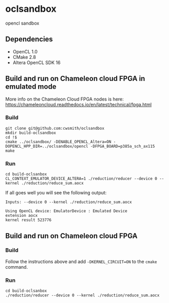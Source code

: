 # oclsandbox
opencl sandbox

## Dependencies

- OpenCL 1.0
- CMake 2.8
- Altera OpenCL SDK 16

## Build and run on Chameleon cloud FPGA in emulated mode

More info on the Chameleon Cloud FPGA nodes is here:
https://chameleoncloud.readthedocs.io/en/latest/technical/fpga.html

### Build

```
git clone git@github.com:cwsmith/oclsandbox
mkdir build-oclsandbox
cd !$
cmake ../oclsandbox/ -DENABLE_OPENCL_Altera=ON -DOPENCL_HPP_DIR=../oclsandbox/opencl -DFPGA_BOARD=p385a_sch_ax115
make
```

### Run

```
cd build-oclsanbox
CL_CONTEXT_EMULATOR_DEVICE_ALTERA=1 ./reduction/reducer --device 0 --kernel ./reduction/reduce_sum.aocx
```

If all goes well you will see the following output:

```
Inputs: --device 0 --kernel ./reduction/reduce_sum.aocx 

Using OpenCL device: EmulatorDevice : Emulated Device
extension aocx
kernel result 523776
```

## Build and run on Chameleon cloud FPGA

### Build

Follow the instructions above and add `-DKERNEL_CIRCUIT=ON` to the `cmake` command.

### Run

```
cd build-oclsanbox
./reduction/reducer --device 0 --kernel ./reduction/reduce_sum.aocx
```
